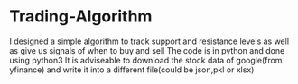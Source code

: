# Trading-Algorithm
I designed a simple algorithm to track support and resistance levels as well as give us signals of when to buy and sell
The code is in python and done using python3
It is adviseable to download the stock data of google(from yfinance) and write it into a different file(could be json,pkl or xlsx)
